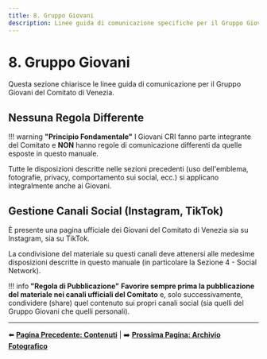```yaml
---
title: 8. Gruppo Giovani
description: Linee guida di comunicazione specifiche per il Gruppo Giovani e i loro canali social (Instagram, TikTok).
---
```


# 8. Gruppo Giovani

Questa sezione chiarisce le linee guida di comunicazione per il Gruppo Giovani del Comitato di Venezia.

## Nessuna Regola Differente

!!! warning **"Principio Fondamentale"**
    I Giovani CRI fanno parte integrante del Comitato e **NON** hanno regole di comunicazione differenti da quelle esposte in questo manuale.

Tutte le disposizioni descritte nelle sezioni precedenti (uso dell'emblema, fotografie, privacy, comportamento sui social, ecc.) si applicano integralmente anche ai Giovani.

## Gestione Canali Social (Instagram, TikTok)

È presente una pagina ufficiale dei Giovani del Comitato di Venezia sia su Instagram, sia su TikTok.

La condivisione del materiale su questi canali deve attenersi alle medesime disposizioni descritte in questo manuale (in particolare la Sezione 4 - Social Network).

!!! info **"Regola di Pubblicazione"**
    **Favorire sempre prima la pubblicazione del materiale nei canali ufficiali del Comitato** e, solo successivamente, condividere (share) quel contenuto sui propri canali social (sia quelli del Gruppo Giovani che quelli personali).

---

⬅️ **[Pagina Precedente: Contenuti](contenuti.md)** | ➡️ **[Prossima Pagina: Archivio Fotografico](archivio.md)**